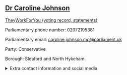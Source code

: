 ## <a href="https://members.parliament.uk/member/4592/contact">Dr Caroline Johnson</a>

<a href="https://www.theyworkforyou.com/mp/25597/dr_caroline_johnson/sleaford_and_north_hykeham">TheyWorkForYou (voting record, statements)</a> 

Parliamentary phone number: 02072195381 

Parliamentary email: caroline.johnson.mp@parliament.uk 

Party: Conservative 

Borough: Sleaford and North Hykeham 

<details><summary>Extra contact information and social media</summary> 
<li>Website: http://www.carolinejohnson.co.uk/</li>
<li>Twitter: https://twitter.com/drcarolinej</li>
<li>Constituency office phone number: 01529306721</li>
<li>Constituency office email:</li>
<li>Facebook:</li>
<li>Instagram:</li>
<li>Youtube:</li>
<li>Linkedin:</li>
<li>Government department phone number:</li>
<li>Government department email:</li>
<li>Threads:</li>
<li>Party office phone number:</li>
<li>Party office email:</li>
<li>Tiktok:</li>
</details>